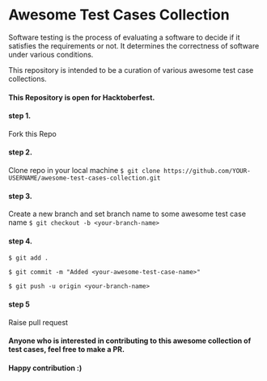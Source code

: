 # Awesome Test Cases Collection

Software testing is the process of evaluating a software to decide if it satisfies the requirements or not. It determines the correctness of software under various conditions. 

This repository is intended to be a curation of various awesome test case collections. 

#### This Repository is open for Hacktoberfest. 
#### step 1.
Fork this Repo
#### step 2.
Clone repo in your local machine
``$ git clone https://github.com/YOUR-USERNAME/awesome-test-cases-collection.git``
#### step 3. 
Create a new branch and set branch name to some awesome test case name
``$ git checkout -b <your-branch-name>``
#### step 4.
``$ git add .``

``$ git commit -m "Added <your-awesome-test-case-name>"``

``$ git push -u origin <your-branch-name>``
#### step 5
Raise pull request

#### Anyone who is interested in contributing to this awesome collection of test cases, feel free to make a PR.
#### Happy contribution :)
